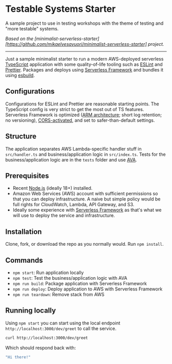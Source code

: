 # Testable Systems Starter

A sample project to use in testing workshops with the theme of testing and "more testable" systems.

_Based on the [minimalist-serverless-starter][https://github.com/mikaelvesavuori/minimalist-serverless-starter] project._

---

Just a sample minimalist starter to run a modern AWS-deployed serverless [TypeScript](https://www.typescriptlang.org) application with some quality-of-life tooling such as [ESLint](https://eslint.org) and [Prettier](https://prettier.io). Packages and deploys using [Serverless Framework](https://www.serverless.com) and bundles it using [esbuild](https://github.com/evanw/esbuild).

## Configurations

Configurations for ESLint and Prettier are reasonable starting points. The TypeScript config is very strict to get the most out of TS features. Serverless Framework is optimized ([ARM architecture](https://aws.amazon.com/blogs/aws/aws-lambda-functions-powered-by-aws-graviton2-processor-run-your-functions-on-arm-and-get-up-to-34-better-price-performance/); short log retention; no versioning), [CORS-activated](https://www.serverless.com/blog/cors-api-gateway-survival-guide/), and set to safer-than-default settings.

## Structure

The application separates AWS Lambda-specific handler stuff in `src/handler.ts` and business/application logic in `src/index.ts`. Tests for the business/application logic are in the `tests` folder and use [AVA](https://github.com/avajs/ava).

## Prerequisites

- Recent [Node.js](https://nodejs.org/en/) (ideally 18+) installed.
- Amazon Web Services (AWS) account with sufficient permissions so that you can deploy infrastructure. A naive but simple policy would be full rights for CloudWatch, Lambda, API Gateway, and S3.
- Ideally some experience with [Serverless Framework](https://www.serverless.com) as that's what we will use to deploy the service and infrastructure.

## Installation

Clone, fork, or download the repo as you normally would. Run `npm install`.

## Commands

- `npm start`: Run application locally
- `npm test`: Test the business/application logic with AVA
- `npm run build`: Package application with Serverless Framework
- `npm run deploy`: Deploy application to AWS with Serverless Framework
- `npm run teardown`: Remove stack from AWS

## Running locally

Using `npm start` you can start using the local endpoint `http://localhost:3000/dev/greet` to call the service.

```bash
curl http://localhost:3000/dev/greet
```

Which should respond back with:

```bash
"Hi there!"
```
